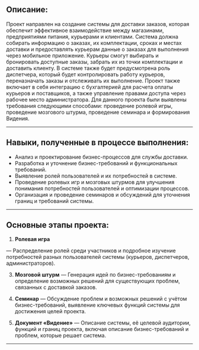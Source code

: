 ## Описание:

Проект направлен на создание системы для доставки заказов, которая обеспечит эффективное взаимодействие между магазинами, предприятиями питания, курьерами и клиентами. Система должна собирать информацию о заказах, их комплектации, сроках и местах доставки и предоставлять курьерам данные о заказах для выполнения через мобильное приложение. Курьеры смогут выбирать и бронировать доступные заказы, забрать их из точки комплектации и доставить клиенту. В системе также будет предусмотрена роль диспетчера, который будет контролировать работу курьеров, переназначать заказы и отслеживать их выполнение. Проект также включает в себя интеграцию с бухгалтерией для расчета оплаты курьеров и поставщиков, а также управление правами доступа через рабочее место администратора.
Для данного проекта были выявлены требования следующими способами: проведение ролевой игры, проведение мозгового штурма, проведение семинара и формирования Видения.

---

## Навыки, полученные в процессе выполнения:

- Анализ и проектирование бизнес-процессов для службы доставки.
- Разработка и уточнение бизнес-требований и функциональных требований.
- Выявление ролей пользователей и их потребностей в системе.
- Проведение ролевых игр и мозговых штурмов для улучшения понимания потребностей пользователей и оптимизации процессов.
- Организация и проведение семинаров и обсуждений для уточнения границ и требований системы.

---

## Основные этапы проекта:

1. **Ролевая игра**
   
 — Распределение ролей среди участников и подробное изучение потребностей разных пользователей системы (курьеров, диспетчеров, администраторов).
 
3. **Мозговой штурм**
 — Генерация идей по бизнес-требованиям и определение возможных решений для существующих проблем, связанных с доставкой заказов.
   
5. **Семинар**
 — Обсуждение проблем и возможных решений с учётом бизнес-требований, выявление ключевых функций системы для достижения целей проекта.
   
7. **Документ «Видение»**
 — Описание системы, её целевой аудитории, функций и границ проекта, включая описание бизнес-требований и проблем, которые решает система.

---
